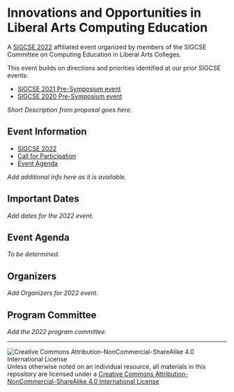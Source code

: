 # Innovations and Opportunities in<br>Liberal Arts Computing Education

A [SIGCSE 2022](https://sigcse2022.sigcse.org) affiliated event organized by members of the SIGCSE Committee on Computing Education in Liberal Arts Colleges.

This event builds on directions and priorities identified at our prior SIGCSE events:
- [SIGCSE 2021 Pre-Symposium event](https://computing-in-the-liberal-arts.github.io/SIGCSE2021-PreSymposium-Event/)
- [SIGCSE 2020 Pre-Symposium event](https://computing-in-the-liberal-arts.github.io/SIGCSE2020-PreSymposium-Event/)

_Short Description from proposal goes here._

## Event Information

- [SIGCSE 2022](https://sigcse2022.sigcse.org)
- [Call for Participation](CallForParticipation.md)
- [Event Agenda](#event-agenda)

_Add additional info here as it is available._

<!--
Links from the 2021 event.
- [Event Proposal](SIGCSE-2021-CSLA.pdf)
- [Resulting Materials](materials.md)
-->

## Important Dates

_Add dates for the 2022 event._

<!--  
- Monday January 11, 2021 - Submissions Due
- Monday January 25, 2021 - Notifications of acceptances and lead panelist invitations.
- Event Dates:
  - Day One: Monday March 8, 2021, 1:00pm EST - 4:30pm EST
  - Day Two: Tuesday March 9, 2021, 1:00pm EST - 4:30pm EST
-->

## Event Agenda

_To be determined._

## Organizers

_Add Organizers for 2022 event._

<!--
These are from 2021.
- Amanda Holland-Minkley, Washington & Jefferson College
- Janet Davis, Whitman College
- Mario Nakazawa, Berea College
- Andrea Tartaro, Furman University
- Jim Teresco, Siena College
-->

## Program Committee

_Add the 2022 program committee._

<!--
These are from 2021 event
- Curricular Models:
  - Douglas Baldwin, SUNY Geneseo
  - Jakob Barnard, University of Jamestown
  - Grant Braught, Dickinson College
  - Jim Teresco, Siena College
  - Henry Walker, Grinnell College

- CS+X Courses:
  - Luke Gusukuma, Virginia Tech
  - Bruce Maxwell, Colby College
  - Mario Nakazawa, Berea College

- Mentoring, Recruiting and Hiring:
  - Janet Davis, Whitman College
  - Andrea Tartaro, Furman University
-->
___
![Creative Commons Attribution-NonCommercial-ShareAlike 4.0 International License](https://i.creativecommons.org/l/by-nc-sa/4.0/88x31.png "Creative Commons Attribution-NonCommercial-ShareAlike 4.0 International License") Unless otherwise noted on an individual resource, all materials in this repository are licensed under a [Creative Commons Attribution-NonCommercial-ShareAlike 4.0 International License](http://creativecommons.org/licenses/by-nc-sa/4.0/)
